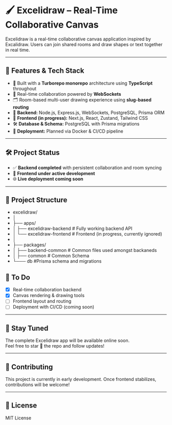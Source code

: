 # 🖌️ Excelidraw – Real-Time Collaborative Canvas

Excelidraw is a real-time collaborative canvas application inspired by Excalidraw. Users can join shared rooms and draw shapes or text together in real time.

---

## 🔧 Features & Tech Stack

- 🧠 Built with a **Turborepo monorepo** architecture using **TypeScript** throughout
- 🔌 Real-time collaboration powered by **WebSockets**
- 🗂️ Room-based multi-user drawing experience using **slug-based routing**
- 🧱 **Backend:** Node.js, Express.js, WebSockets, PostgreSQL, Prisma ORM
- 🎨 **Frontend (in progress):** Next.js, React, Zustand, Tailwind CSS
- 🛠️ **Database & Schema:** PostgreSQL with Prisma migrations
- 🚀 **Deployment:** Planned via Docker & CI/CD pipeline

---

## 🛠️ Project Status

- ✅ **Backend completed** with persistent collaboration and room syncing
- 🔧 **Frontend under active development**
- 🌐 **Live deployment coming soon**

---

## 📂 Project Structure

- excelidraw/
- │
- ├── apps/
- │ ├── excelidraw-backend # Fully working backend API
- │ └── excelidraw-frontend # Frontend (in progress, currently ignored)
- │
- ├── packages/
- │    ├── backend-common # Common files used amongst backaneds
- │    ├── common # Common Schema
- └─── db #Prisma schema and migrations


## 📌 To Do

- [x] Real-time collaboration backend
- [x] Canvas rendering & drawing tools
- [ ] Frontend layout and routing
- [ ] Deployment with CI/CD (coming soon)

---

## 📣 Stay Tuned

The complete Excelidraw app will be available online soon.  
Feel free to star 🌟 the repo and follow updates!

---

## 🤝 Contributing

This project is currently in early development. Once frontend stabilizes, contributions will be welcome!

---

## 📜 License

MIT License